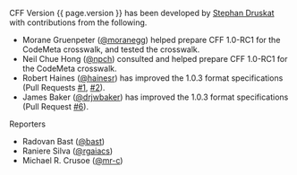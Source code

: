 CFF Version {{ page.version }} has been developed by [Stephan Druskat](https://github.com/sdruskat) with contributions from the following.

- Morane Gruenpeter ([@moranegg](https://github.com/moranegg)) helped prepare CFF 1.0-RC1 for the CodeMeta crosswalk, and tested the crosswalk.
- Neil Chue Hong ([@npch](https://github.com/npch)) consulted and helped prepare CFF 1.0-RC1 for the CodeMeta crosswalk.
- Robert Haines ([@hainesr](https://github.com/hainesr)) has improved the 1.0.3 format specifications (Pull Requests [#1](https://github.com/citation-file-format/citation-file-format.github.io/pull/1), [#2](https://github.com/citation-file-format/citation-file-format.github.io/pull/2)).
- James Baker ([@drjwbaker](https://github.com/drjwbaker)) has improved the 1.0.3 format specifications (Pull Request [#6](https://github.com/citation-file-format/citation-file-format.github.io/pull/6)).

Reporters

- Radovan Bast ([@bast](https://github.com/bast))
- Raniere Silva ([@rgaiacs](https://github.com/rgaiacs))
- Michael R. Crusoe ([@mr-c](https://github.com/mr-c))

